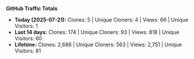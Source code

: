 
**GitHub Traffic Totals**

- **Today (2025-07-21):** Clones: 5 | Unique Cloners: 4 | Views: 66 | Unique Visitors: 1
- **Last 14 days:** Clones: 174 | Unique Cloners: 93 | Views: 818 | Unique Visitors: 60
- **Lifetime:** Clones: 2,686 | Unique Cloners: 563 | Views: 2,751 | Unique Visitors: 81
